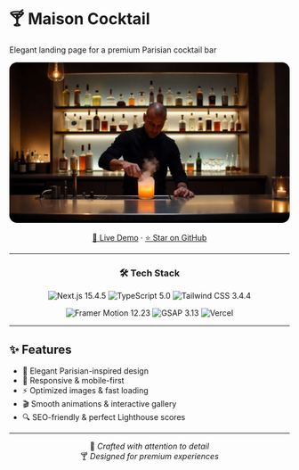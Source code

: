# 🍸 Maison Cocktail

Elegant landing page for a premium Parisian cocktail bar  

<div align="center">
  <img src="public/images/optimized/hero.webp" alt="Maison Cocktail Preview" width="800" style="border-radius: 14px;" />
  
  [🚀 Live Demo](https://maisoncocktail.vercel.app) · [⭐ Star on GitHub](https://github.com/DaniilK19/cocktails_bar)
</div>

---

<div align="center">

### 🛠️ Tech Stack  

<p>
  <img src="https://img.shields.io/badge/Next.js-15.4.5-000000?style=for-the-badge&logo=next.js&logoColor=white" alt="Next.js 15.4.5" />
  <img src="https://img.shields.io/badge/TypeScript-5.0-3178C6?style=for-the-badge&logo=typescript&logoColor=white" alt="TypeScript 5.0" />
  <img src="https://img.shields.io/badge/Tailwind_CSS-3.4.4-38B2AC?style=for-the-badge&logo=tailwind-css&logoColor=white" alt="Tailwind CSS 3.4.4" />
</p>
<p>
  <img src="https://img.shields.io/badge/Framer_Motion-12.23-0055FF?style=for-the-badge&logo=framer&logoColor=white" alt="Framer Motion 12.23" />
  <img src="https://img.shields.io/badge/GSAP-3.13-88CE02?style=for-the-badge&logo=greensock&logoColor=white" alt="GSAP 3.13" />
  <img src="https://img.shields.io/badge/Vercel-Latest-000000?style=for-the-badge&logo=vercel&logoColor=white" alt="Vercel" />
</p>

</div>

---

## ✨ Features
- 🎨 Elegant Parisian-inspired design  
- 📱 Responsive & mobile-first  
- ⚡ Optimized images & fast loading  
- 🎬 Smooth animations & interactive gallery  
- 🔍 SEO-friendly & perfect Lighthouse scores  

---

<div align="center">

💎 *Crafted with attention to detail*  
🍸 *Designed for premium experiences*  

</div>
